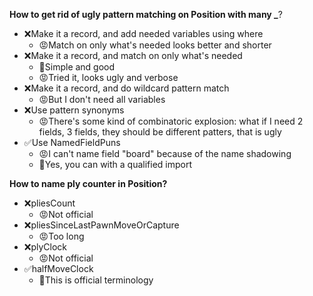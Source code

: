 **How to get rid of ugly pattern matching on Position with many _**?
* ❌Make it a record, and add needed variables using where
    * 😡Match on only what's needed looks better and shorter
* ❌Make it a record, and match on only what's needed
    * 🙂Simple and good
    * 😡Tried it, looks ugly and verbose
* ❌Make it a record, and do wildcard pattern match
    * 😡But I don't need all variables
* ❌Use pattern synonyms
    * 😡There's some kind of combinatoric explosion: what if I need 2 fields, 3 fields, they should be different patters, that is ugly
* ✅Use NamedFieldPuns
    * 😡I can't name field "board" because of the name shadowing
    * 🙂Yes, you can with a qualified import


**How to name ply counter in Position?**
* ❌pliesCount
    * 😡Not official
* ❌pliesSinceLastPawnMoveOrCapture
    * 😡Too long
* ❌plyClock
    * 😡Not official
* ✅halfMoveClock
    * 🙂This is official terminology